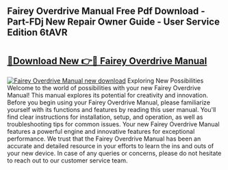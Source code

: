 ## Fairey Overdrive Manual Free Pdf Download - Part-FDj New Repair Owner Guide - User Service Edition 6tAVR

# <h2><a href="http://cf25039.oget.top/?id=Fairey+Overdrive+Manual">🔗Download New 👉🔴 Fairey Overdrive Manual</a></h2>

[![Fairey Overdrive Manual new download](https://i.imgur.com/5g1atiW.png)](http://cf25039.oget.top/?id=Fairey+Overdrive+Manual)
Exploring New Possibilities Welcome to the world of possibilities with your new Fairey Overdrive Manual! This manual explores its potential for creativity and innovation. Before you begin using your Fairey Overdrive Manual, please familiarize yourself with its functions and features by reading this user manual. You'll find clear instructions for installation, setup, and operation, as well as troubleshooting tips for common issues. Your new Fairey Overdrive Manual features a powerful engine and innovative features for exceptional performance. We trust that the Fairey Overdrive Manual has been an accurate and detailed resource in your efforts to learn the ins and outs of your new device. In case of any queries or concerns, please do not hesitate to reach out to our customer service team.
